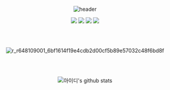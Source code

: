 
<div align="center">

![header](https://capsule-render.vercel.app/api?type=waving&color=timeGradient&height=300&section=header&text=Hello!+I'm+bloodymerry😀&fontSize=50)

<img src="https://img.shields.io/badge/C%2b%2b-00599C?style=for-the-badge&logo=C%2b%2b&logoColor=white">
<img src="https://img.shields.io/badge/C%23-A8B9CC?style=for-the-badge&logo=csharp&logoColor=white">
<img src="https://img.shields.io/badge/Python-3670A0?style=for-the-badge&logo=python&logoColor=white">
<img src="https://img.shields.io/badge/MySQL-4479A1?style=for-the-badge&logo=mysql&logoColor=white">

<br/><br/>

![r_r648109001_6bf1614f19e4cdb2d00cf5b89e57032c48f6bd8f](https://user-images.githubusercontent.com/20503673/190187278-84caf35a-3dee-4fc3-9ca1-9241dcba5324.jpg)

<br/><br/>

![아이디's github stats](https://github-readme-stats.vercel.app/api?username=bloodymerry&show_icons=true)

</div>
